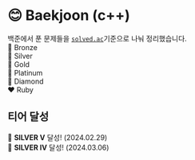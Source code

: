 # 😊 Baekjoon (c++)
백준에서 푼 문제들을 <a href="https://solved.ac/problems/level">`solved.ac`</a>기준으로 나눠 정리했습니다.<br>
🥉 Bronze <br>
🥈 Silver <br>
🥇 Gold <br>
💚 Platinum <br>
🩵 Diamond <br>
❤️ Ruby

## 티어 달성
💪 **SILVER V** 달성! (2024.02.29)<br>
💪 **SILVER IV** 달성! (2024.03.06)<br>
